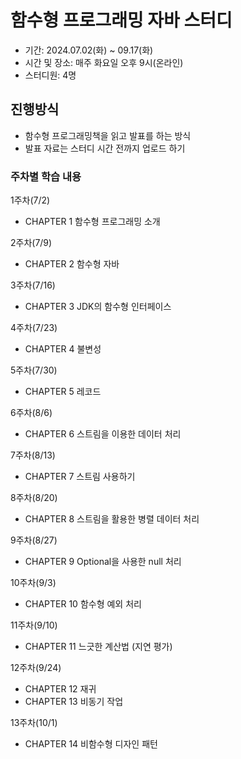# 함수형 프로그래밍 자바 스터디
- 기간: 2024.07.02(화) ~ 09.17(화) 
- 시간 및 장소: 매주 화요일 오후 9시(온라인)
- 스터디원: 4명

## 진행방식
- 함수형 프로그래밍책을 읽고 발표를 하는 방식
- 발표 자료는 스터디 시간 전까지 업로드 하기

### 주차별 학습 내용
1주차(7/2) 
- CHAPTER 1 함수형 프로그래밍 소개

2주차(7/9)
- CHAPTER 2 함수형 자바

3주차(7/16)
- CHAPTER 3 JDK의 함수형 인터페이스

4주차(7/23)
- CHAPTER 4 불변성

5주차(7/30) 
- CHAPTER 5 레코드

6주차(8/6) 
- CHAPTER 6 스트림을 이용한 데이터 처리

7주차(8/13) 
- CHAPTER 7 스트림 사용하기

8주차(8/20) 
- CHAPTER 8 스트림을 활용한 병렬 데이터 처리

9주차(8/27) 
- CHAPTER 9 Optional을 사용한 null 처리

10주차(9/3) 
- CHAPTER 10 함수형 예외 처리

11주차(9/10) 
- CHAPTER 11 느긋한 계산법 (지연 평가)
  
12주차(9/24)
- CHAPTER 12 재귀
- CHAPTER 13 비동기 작업

13주차(10/1)
- CHAPTER 14 비함수형 디자인 패턴
